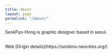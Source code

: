 ```yaml
---
title: About
layout: page
permalink: "/about/"
---
```


SeokPyo-Hong is graphic designer based in seoul. 


<br>
Web     
[Origin details](https://sonbino.neocities.org/)
